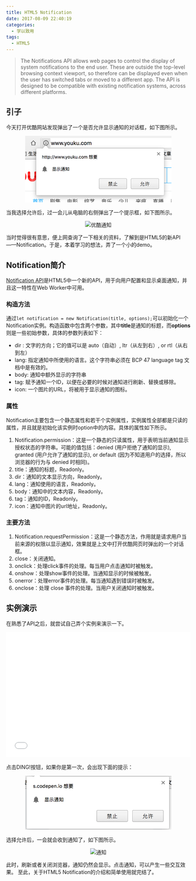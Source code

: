 ```yaml
---
title: HTML5 Notification
date: 2017-08-09 22:40:19
categories:
  - 学以致用
tags:
  - HTML5
---
```

>The Notifications API allows web pages to control the display of system notifications to the end user. These are outside the top-level browsing context viewport, so therefore can be displayed even when the user has switched tabs or moved to a different app. The API is designed to be compatible with existing notification systems, across different platforms.

<!-- more -->

## 引子

今天打开优酷网站发现弹出了一个是否允许显示通知的对话框，如下图所示。

<div align="center"><img src="/images/youku_notification_permission.png" width="400" alt="优酷请求显示通知" title="优酷请求显示通知"></div>

当我选择允许后，过一会儿从电脑的右侧弹出了一个提示框，如下图所示。

<div align="center"><img src="/images/youku_notification.png" width="400" alt="优酷通知" title="优酷通知"></div>

当时觉得很有意思，便上网查询了一下相关的资料，了解到是HTML5的新API——Notification。于是，本着学习的想法，弄了一个小的demo。

## Notification简介

[Notification API](https://developer.mozilla.org/zh-CN/docs/Web/API/notification)是HTML5中一个新的API，用于向用户配置和显示桌面通知，并且这一特性在Web Worker中可用。

### 构造方法

通过`let notification = new Notification(title, options);`可以初始化一个Notification实例。构造函数中包含两个参数，其中**title**是通知的标题，而**options**则是一些初始参数，具体的参数列表如下：
- dir : 文字的方向；它的值可以是 auto（自动）, ltr（从左到右）, or rtl（从右到左）
- lang: 指定通知中所使用的语言。这个字符串必须在 BCP 47 language tag 文档中是有效的。
- body: 通知中额外显示的字符串
- tag: 赋予通知一个ID，以便在必要的时候对通知进行刷新、替换或移除。
- icon: 一个图片的URL，将被用于显示通知的图标。

### 属性

Notification主要包含一个静态属性和若干个实例属性，实例属性全部都是只读的属性，并且就是初始化该实例时option中的内容。具体的属性如下所示。

1. Notification.permission：这是一个静态的只读属性，用于表明当前通知显示授权状态的字符串。可能的值包括：denied (用户拒绝了通知的显示), granted (用户允许了通知的显示), or default (因为不知道用户的选择，所以浏览器的行为与 denied 时相同)。
2. title：通知的标题，Readonly。
3. dir：通知的文本显示方向，Readonly。
4. lang：通知使用的语言，Readonly。
5. body：通知中的文本内容，Readonly。
6. tag：通知的ID，Readonly。
7. icon：通知中图片的url地址，Readonly。

### 主要方法

1. Notification.requestPermission：这是一个静态方法，作用就是请求用户当前来源的权限以显示通知，效果就是上文中打开优酷网页时弹出的一个对话框。
2. close：关闭通知。
3. onclick：处理click事件的处理。每当用户点击通知时被触发。
4. onshow：处理show事件的处理。当通知显示的时候被触发。
5. onerror：处理error事件的处理。每当通知遇到错误时被触发。
6. onclose：处理 close 事件的处理。当用户关闭通知时被触发。

## 实例演示

在熟悉了API之后，就尝试自己弄个实例来演示一下。

<iframe height='340' scrolling='no' title='Notification' src='//codepen.io/Sylvanass/embed/preview/Mvmbax/?height=340&theme-id=light&default-tab=js,result&embed-version=2' frameborder='no' allowtransparency='true' allowfullscreen='true' style='width: 100%;'>See the Pen <a href='https://codepen.io/Sylvanass/pen/Mvmbax/'>Notification</a> by Sylvanass (<a href='https://codepen.io/Sylvanass'>@Sylvanass</a>) on <a href='https://codepen.io'>CodePen</a>.
</iframe>

点击DING!按钮，如果你是第一次，会出现下面的提示：

<div align="center"><img src="/images/notification_permission.png" width="400" alt="请求显示通知" title="请求显示通知"></div>

选择允许后，一会就会收到通知了，如下图所示。

<div align="center"><img src="/images/notification.png" width="400" alt="通知" title="通知"></div>

此时，刷新或者关闭浏览器，通知仍然会显示。点击通知，可以产生一些交互效果。
至此，关于HTML5 Notification的介绍和简单使用就完结了。



